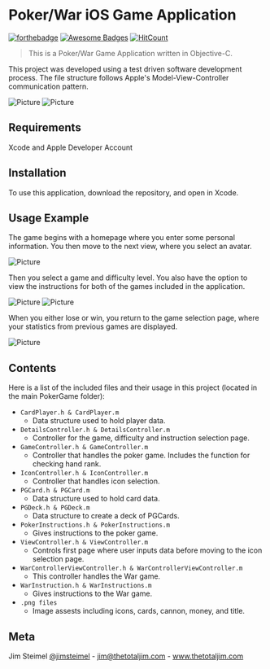 # Poker/War iOS Game Application

[![forthebadge](http://forthebadge.com/images/badges/built-with-love.svg)](http://forthebadge.com)
[![Awesome Badges](https://img.shields.io/badge/badges-awesome-green.svg)](https://github.com/Naereen/badges)
[![HitCount](http://hits.dwyl.io/thetotaljim/PokerGame.svg)](http://hits.dwyl.io/thetotaljim/PokerGame)

> This is a Poker/War Game Application written in Objective-C.  

This project was developed using a test driven software development process. The file structure follows Apple's Model-View-Controller communication pattern.  

![Picture](https://github.com/thetotaljim/PokerGame/blob/master/Assets/PokerHome.png)
![Picture](https://github.com/thetotaljim/PokerGame/blob/master/Assets/PokerPlayerWin.png)

## Requirements

Xcode and Apple Developer Account

## Installation

To use this application, download the repository, and open in Xcode.  

## Usage Example

The game begins with a homepage where you enter some personal information. You then move to the next view, where you select an avatar. 

![Picture](https://github.com/thetotaljim/PokerGame/blob/master/Assets/PokerAvatar.png)

Then you select a game and difficulty level.  You also have the option to view the instructions for both of the games included in the application.

![Picture](https://github.com/thetotaljim/PokerGame/blob/master/Assets/PokerGameDifficulty.png)
![Picture](https://github.com/thetotaljim/PokerGame/blob/master/Assets/PokerInstructionPage.png)

When you either lose or win, you return to the game selection page, where your statistics from previous games are displayed.

![Picture](https://github.com/thetotaljim/PokerGame/blob/master/Assets/GameResults.png)

## Contents 

Here is a list of the included files and their usage in this project (located in the main PokerGame folder):

* ``` CardPlayer.h & CardPlayer.m ```
  * Data structure used to hold player data.
* ``` DetailsController.h & DetailsController.m ```
  * Controller for the game, difficulty and instruction selection page.
* ``` GameController.h & GameController.m ```
  * Controller that handles the poker game.  Includes the function for checking hand rank.
* ``` IconController.h & IconController.m ```
  * Controller that handles icon selection.
* ``` PGCard.h & PGCard.m ```
  * Data structure used to hold card data.
* ``` PGDeck.h & PGDeck.m ```
  * Data structure to create a deck of PGCards.
* ``` PokerInstructions.h & PokerInstructions.m ```
  * Gives instructions to the poker game.
* ``` ViewController.h & ViewController.m ```
  * Controls first page where user inputs data before moving to the icon selection page.
* ``` WarControllerViewController.h & WarControllerViewController.m ```
  * This controller handles the War game.
* ``` WarInstruction.h & WarInstructions.m ```
  * Gives instructions to the War game. 
* ``` .png files ```
  * Image assests including icons, cards, cannon, money, and title.
 
## Meta

Jim Steimel [@jimsteimel](https://twitter.com/jimsteimel) - jim@thetotaljim.com - www.thetotaljim.com
